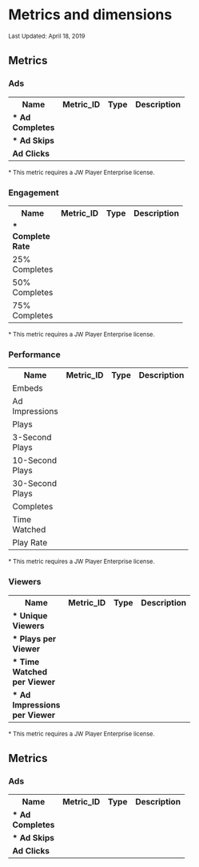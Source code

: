 # Metrics and dimensions

<sup>Last Updated: April 18, 2019</sup>

## Metrics

### Ads

<table>
  <tr>
    <th>Name</th>
    <th>Metric_ID</th> 
    <th>Type</th>
    <th>Description</th>
  </tr>
  <tr>
    <td style="width:25px"><strong>* Ad Completes</strong></td>
    <td></td> 
    <td></td>
    <td></td>
  </tr>
  <tr>
    <td><strong>* Ad Skips</strong></td>
    <td></td> 
    <td></td>
    <td></td>
  </tr>
  <tr>
    <td><strong>Ad Clicks</strong></td>
    <td></td> 
    <td></td>
    <td></td>
  </tr>
</table>

<sup>* This metric requires a JW Player Enterprise license.

### Engagement

<table>
  <tr>
    <th>Name</th>
    <th>Metric_ID</th> 
    <th>Type</th>
    <th>Description</th>
  </tr>
  <tr>
    <td style="width:25px"><strong>* Complete Rate</strong></td>
    <td></td> 
    <td></td>
    <td></td>
  </tr>
  <tr>
    <td>25% Completes</td>
    <td></td> 
    <td></td>
    <td></td>
  </tr>
  <tr>
    <td>50% Completes</td>
    <td></td> 
    <td></td>
    <td></td>
  </tr>
  <tr>
    <td>75% Completes</td>
    <td></td> 
    <td></td>
    <td></td>
  </tr>
</table>

<sup>* This metric requires a JW Player Enterprise license.

### Performance

<table>
  <tr>
    <th>Name</th>
    <th>Metric_ID</th> 
    <th>Type</th>
    <th>Description</th>
  </tr>
  <tr>
    <td style="width:25px">Embeds</td>
    <td></td> 
    <td></td>
    <td></td>
  </tr>
  <tr>
    <td>Ad Impressions</td>
    <td></td> 
    <td></td>
    <td></td>
  </tr>
  <tr>
    <td>Plays</td>
    <td></td> 
    <td></td>
    <td></td>
  </tr>
  <tr>
    <td>3-Second Plays</td>
    <td></td> 
    <td></td>
    <td></td>
  </tr>
  <tr>
    <td>10-Second Plays</td>
    <td></td> 
    <td></td>
    <td></td>
  </tr>
  <tr>
    <td>30-Second Plays</td>
    <td></td> 
    <td></td>
    <td></td>
  </tr>
  <tr>
    <td>Completes</td>
    <td></td> 
    <td></td>
    <td></td>
  </tr>
  <tr>
    <td>Time Watched</td>
    <td></td> 
    <td></td>
    <td></td>
  </tr>
  <tr>
    <td>Play Rate</td>
    <td></td> 
    <td></td>
    <td></td>
  </tr>
</table>

<sup>* This metric requires a JW Player Enterprise license.

### Viewers

<table>
  <tr>
    <th>Name</th>
    <th>Metric_ID</th> 
    <th>Type</th>
    <th>Description</th>
  </tr>
  <tr>
    <td style="width:55px"><strong>* Unique Viewers</strong></td>
    <td></td> 
    <td></td>
    <td></td>
  </tr>
  <tr>
    <td><strong>* Plays per Viewer</strong></td>
    <td></td> 
    <td></td>
    <td></td>
  </tr>
  <tr>
    <td><strong>* Time Watched per Viewer</strong></td>
    <td></td> 
    <td></td>
    <td></td>
  </tr>
  <tr>
    <td><strong>* Ad Impressions per Viewer</strong></td>
    <td></td> 
    <td></td>
    <td></td>
  </tr>
</table>

<sup>* This metric requires a JW Player Enterprise license.

## Metrics

### Ads

<table>
  <tr>
    <th>Name</th>
    <th>Metric_ID</th> 
    <th>Type</th>
    <th>Description</th>
  </tr>
  <tr>
    <td style="width:25px"><strong>* Ad Completes</strong></td>
    <td></td> 
    <td></td>
  </tr>
  <tr>
    <td><strong>* Ad Skips</strong></td>
    <td></td> 
    <td></td>
  </tr>
  <tr>
    <td><strong>Ad Clicks</strong></td>
    <td></td> 
    <td></td>
  </tr>
</table>